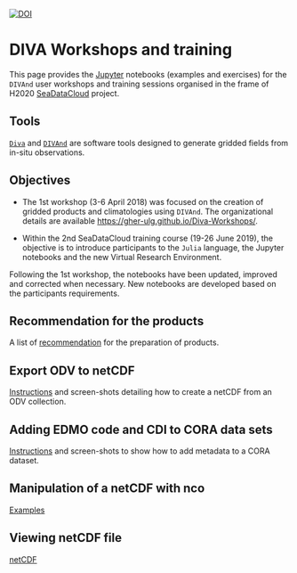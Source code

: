 [![DOI](https://zenodo.org/badge/108153788.svg)](https://zenodo.org/badge/latestdoi/108153788)

# DIVA Workshops and training

This page provides the [Jupyter](https://jupyter.org/) notebooks (examples and exercises) for the `DIVAnd` user workshops and training sessions organised in the frame of H2020 [SeaDataCloud](https://www.seadatanet.org/) project.     

## Tools

[`Diva`](https://github.com/gher-ulg/DIVA) and [`DIVAnd`](https://github.com/gher-ulg/divand.jl) are software tools designed to generate gridded fields from in-situ observations.

## Objectives

* The 1st workshop (3-6 April 2018) was focused on the creation of gridded products and climatologies using `DIVAnd`. The organizational details are available https://gher-ulg.github.io/Diva-Workshops/.

* Within the 2nd SeaDataCloud training course (19-26 June 2019), the objective is to introduce participants to the `Julia` language, the Jupyter notebooks and the new Virtual Research Environment.

Following the 1st workshop, the notebooks have been updated, improved and corrected when necessary. New notebooks are developed based on the participants requirements.

## Recommendation for the products

A list of [recommendation](climato_recommendation.md) for the preparation of products.

## Export ODV to netCDF

[Instructions](ODV_netCDF_export.md) and screen-shots detailing how to create a netCDF
from an ODV collection.

## Adding EDMO code and CDI to CORA data sets

[Instructions](ODV_EDMO_CDI.md) and screen-shots to show how to add metadata to a CORA
dataset.

## Manipulation of a netCDF with nco

[Examples](cutting_netcdf.md)

## Viewing netCDF file

[netCDF](netCDV_viewing.md)
